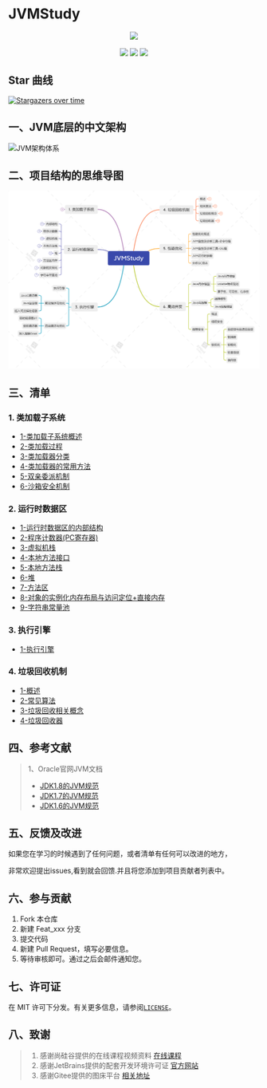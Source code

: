 # JVMStudy <!-- {docsify-ignore-all} -->
<center>
<img src="https://gitee.com/ShaoxiongDu/imageBed/raw/master/info.jpg" style="width:700px" >
</center>
<p align="center">
    <img src="https://img.shields.io/badge/JVM-底层原理解析-yellow">
    <img src="https://img.shields.io/badge/JVM-面试知识整理-green">
  <img src="https://visitor-badge.glitch.me/badge?page_id=shaoxiongdu.JVMStudy" >
</p>

## Star 曲线
[![Stargazers over time](https://starchart.cc/shaoxiongdu/JVMStudy.svg)](https://github.com/shaoxiongdu/JVMStudy)

## 一、JVM底层的中文架构

![JVM架构体系](https://gitee.com/ShaoxiongDu/imageBed/raw/master/%E7%AC%AC02%E7%AB%A0_JVM%E6%9E%B6%E6%9E%84-%E4%B8%AD.jpg)

## 二、项目结构的思维导图 

![JVMStudy](JVMStudy.png)

## 三、清单 

### 1. 类加载子系统

 -	[1-类加载子系统概述](../01-类加载子系统/01-类加载子系统.md)
 -	[2-类加载过程](../01-类加载子系统/02-类加载过程.md)
 -  [3-类加载器分类](../01-类加载子系统/03-类加载器的分类.md)
 -  [4-类加载器的常用方法](../01-类加载子系统/04-类加载器的常用方法.md)
 -  [5-双亲委派机制](../01-类加载子系统/05-双亲委派机制.md)
 -  [6-沙箱安全机制](../01-类加载子系统/06-沙箱安全机制.md)

### 2.  运行时数据区 

-	[1-运行时数据区的内部结构](../02-运行时数据区/01-运行时数据区内部结构.md)
-	[2-程序计数器(PC寄存器)](../02-运行时数据区/02-程序计数器(PC寄存器).md)
-	[3-虚拟机栈](../02-运行时数据区/03-虚拟机栈.md)
-	[4-本地方法接口](../02-运行时数据区/04-本地方法接口.md)
-	[5-本地方法栈](../02-运行时数据区/05-本地方法栈.md)
-	[6-堆](../02-运行时数据区/06-堆.md)
-	[7-方法区](../02-运行时数据区/07-方法区.md)
-	[8-对象的实例化内存布局与访问定位+直接内存](../02-运行时数据区/08-对象的实例化内存布局与访问定位+直接内存.md)
-	[9-字符串常量池](../02-运行时数据区/09-字符串常量池.md)

### 3. 执行引擎
- [1-执行引擎](../03-JVM执行引擎/JVM执行引擎.md)

### 4. 垃圾回收机制
- [1-概述](../04-垃圾回收机制/01-垃圾回收概述.md)
- [2-常见算法](../04-垃圾回收机制/02-垃圾回收相关算法.md)
- [3-垃圾回收相关概念](../04-垃圾回收机制/03-垃圾回收相关概念.md)
- [4-垃圾回收器](../04-垃圾回收机制/04-垃圾回收器.md)

## 四、参考文献

> 1、Oracle官网JVM文档
>
> - [JDK1.8的JVM规范](https://docs.oracle.com/javase/specs/jvms/se8/html/)
> - [JDK1.7的JVM规范](https://docs.oracle.com/javase/specs/jvms/se7/html)
> - [JDK1.6的JVM规范](https://docs.oracle.com/javase/specs/jvms/se6/html)

## 五、反馈及改进

如果您在学习的时候遇到了任何问题，或者清单有任何可以改进的地方，

非常欢迎提出issues,看到就会回馈.并且将您添加到项目贡献者列表中。

## 六、参与贡献

1. Fork 本仓库
2. 新建 Feat_xxx 分支
3. 提交代码
4. 新建 Pull Request，填写必要信息。
5. 等待审核即可。通过之后会邮件通知您。

## 七、许可证

在 MIT 许可下分发。有关更多信息，请参阅[`LICENSE`](../LICENSE)。

## 八、致谢

>  1. 感谢尚硅谷提供的在线课程视频资料 [在线课程](https://www.bilibili.com/video/BV1PJ411n7xZ)
>  2. 感谢JetBrains提供的配套开发环境许可证 [官方网站](https://www.jetbrains.com/)
>  3. 感谢Gitee提供的图床平台 [相关地址](https://gitee.com/ShaoxiongDu/imageBed)


